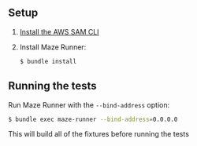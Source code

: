 ## Setup

1. [Install the AWS SAM CLI](https://docs.aws.amazon.com/serverless-application-model/latest/developerguide/serverless-sam-cli-install.html)

1. Install Maze Runner:

    ```sh
    $ bundle install
    ```

## Running the tests

Run Maze Runner with the `--bind-address` option:

```sh
$ bundle exec maze-runner --bind-address=0.0.0.0
```

This will build all of the fixtures before running the tests

